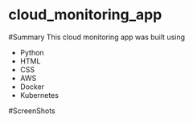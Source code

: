 # cloud_monitoring_app

#Summary
This cloud monitoring app was built using
- Python
- HTML
- CSS
- AWS
- Docker
- Kubernetes

#ScreenShots
